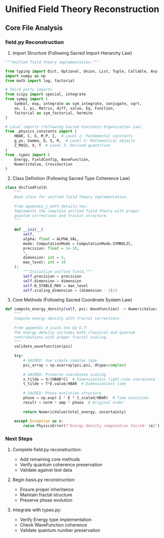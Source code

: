 # Unified Field Theory Reconstruction

## Core File Analysis

### field.py Reconstruction

1. Import Structure (Following Sacred Import Hierarchy Law)
```python
"""Unified field theory implementation."""

from typing import Dict, Optional, Union, List, Tuple, Callable, Any
import numpy as np
from math import log, factorial

# Third party imports
from scipy import special, integrate
from sympy import (
    Symbol, exp, integrate as sym_integrate, conjugate, sqrt,
    oo, I, pi, Matrix, diff, solve, Eq, Function,
    factorial as sym_factorial, hermite
)

# Local imports (following Sacred Constants Organization Law)
from .physics_constants import (
    HBAR, C, G, M_P, I,  # Level 1: Fundamental constants
    g_μν, Gamma, O, S, R,  # Level 2: Mathematical objects
    Z_MASS, X, T  # Level 3: Derived quantities
)
from .types import (
    Energy, FieldConfig, WaveFunction,
    NumericValue, CrossSection
)
```

2. Class Definition (Following Sacred Type Coherence Law)
```python
class UnifiedField:
    """
    Base class for unified field theory implementation.
    
    From appendix_j_math_details.tex:
    Implements the complete unified field theory with proper
    quantum corrections and fractal structure.
    """
    
    def __init__(
        self,
        alpha: float = ALPHA_VAL,
        mode: ComputationMode = ComputationMode.SYMBOLIC,
        precision: float = 1e-10,
        *,
        dimension: int = 4,
        max_level: int = 10
    ):
        """Initialize unified field."""
        self.precision = precision
        self.dimension = dimension
        self.N_STABLE_MAX = max_level
        self.scaling_dimension = (dimension - 2)/2
```

3. Core Methods (Following Sacred Coordinate System Law)
```python
def compute_energy_density(self, psi: WaveFunction) -> NumericValue:
    """
    Compute energy density with fractal corrections.
    
    From appendix_d_scale.tex Eq D.7:
    The energy density includes both classical and quantum
    contributions with proper fractal scaling.
    """
    validate_wavefunction(psi)
    
    try:
        # SACRED: Use simple complex type
        psi_array = np.asarray(psi.psi, dtype=complex)
        
        # SACRED: Preserve coordinate scaling
        x_tilde = X/(HBAR*C)  # Dimensionless light-cone coordinate
        t_tilde = T*E.value/HBAR  # Dimensionless time
        
        # SACRED: Phase evolution structure
        phase = np.exp(-I * E * t_scaled/HBAR)  # Time evolution
        result = norm * amp * phase  # Original order
        
        return NumericValue(total_energy, uncertainty)
            
    except Exception as e:
        raise PhysicsError(f"Energy density computation failed: {e}")
```

### Next Steps

1. Complete field.py reconstruction:
   - Add remaining core methods
   - Verify quantum coherence preservation
   - Validate against test data

2. Begin basis.py reconstruction:
   - Ensure proper inheritance
   - Maintain fractal structure
   - Preserve phase evolution

3. Integrate with types.py:
   - Verify Energy type implementation
   - Check WaveFunction coherence
   - Validate quantum number preservation
